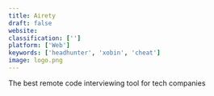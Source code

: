 ```yaml
---
title: Airety
draft: false 
website: 
classification: ['']
platform: ['Web']
keywords: ['headhunter', 'xobin', 'cheat']
image: logo.png
---
```

The best remote code interviewing tool for tech companies